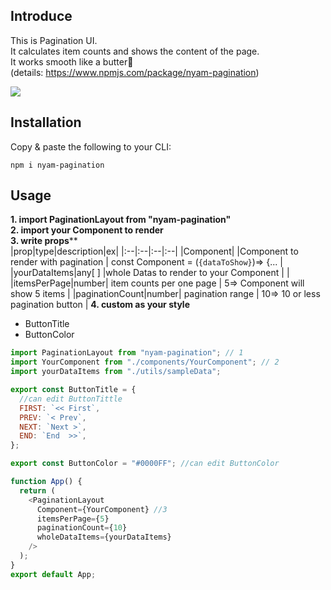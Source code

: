 ## Introduce

This is Pagination UI.  
It calculates item counts and shows the content of the page.  
It works smooth like a butter🥞  
(details: https://www.npmjs.com/package/nyam-pagination)

![](https://images.velog.io/images/skawnkk/post/d9ef019b-0c95-4864-8ae6-a32224b02773/React-App.gif)

## Installation

Copy & paste the following to your CLI:

```
npm i nyam-pagination
```

## Usage

**1. import PaginationLayout from "nyam-pagination"**  
**2. import your Component to render**  
**3. write props****  
   |prop|type|description|ex|
   |:--|:--|:--|:--|
   |Component| |Component to render with pagination | const Component = (`{dataToShow}`)=> {... |
   |yourDataItems|any[ ] |whole Datas to render to your Component | |
   |itemsPerPage|number| item counts per one page | 5=> Component will show 5 items |
   |paginationCount|number| pagination range | 10=> 10 or less pagination button |
**4. custom as your style**

- ButtonTitle
- ButtonColor

```js
import PaginationLayout from "nyam-pagination"; // 1
import YourComponent from "./components/YourComponent"; // 2
import yourDataItems from "./utils/sampleData";

export const ButtonTitle = {
  //can edit ButtonTittle
  FIRST: `<< First`,
  PREV: `< Prev`,
  NEXT: `Next >`,
  END: `End  >>`,
};

export const ButtonColor = "#0000FF"; //can edit ButtonColor

function App() {
  return (
    <PaginationLayout
      Component={YourComponent} //3
      itemsPerPage={5}
      paginationCount={10}
      wholeDataItems={yourDataItems}
    />
  );
}
export default App;
```
